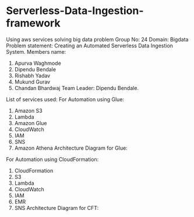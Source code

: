 # Serverless-Data-Ingestion-framework
Using aws services solving big data problem
Group No: 24
Domain: Bigdata
Problem statement: Creating an Automated Serverless Data Ingestion System.
Members name:
1.	Apurva Waghmode
2.	Dipendu Bendale
3.	Rishabh Yadav
4.	Mukund Gurav
5.	Chandan Bhardwaj
Team Leader: Dipendu Bendale.

List of services used:
For Automation using Glue:
1.	Amazon S3
2.	Lambda 
3.	Amazon Glue 
4.	CloudWatch
5.	IAM
6.	SNS
7.	Amazon Athena
Architecture Diagram for Glue:

For Automation using CloudFormation:
1.	CloudFormation
2.	S3
3.	Lambda
4.	CloudWatch 
5.	IAM
6.	EMR
7.	SNS	
Architecture Diagram for CFT:



